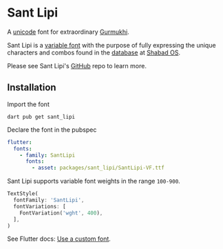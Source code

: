 # Sant Lipi

A [unicode](<https://en.wikipedia.org/wiki/Gurmukhi_(Unicode_block)>) font for extraordinary [Gurmukhi](https://en.wikipedia.org/wiki/Gurmukhi).

Sant Lipi is a [variable font](https://developer.mozilla.org/en-US/docs/Web/CSS/CSS_Fonts/Variable_Fonts_Guide) with the purpose of fully expressing the unique characters and combos found in the [database](https://github.com/shabados/database) at [Shabad OS](https://shabados.com/).

Please see Sant Lipi's [GitHub](https://github.com/shabados/SantLipi) repo to learn more.

## Installation

Import the font

```shell
dart pub get sant_lipi
```

Declare the font in the pubspec
```yaml
flutter:
  fonts:
    - family: SantLipi
      fonts:
        - asset: packages/sant_lipi/SantLipi-VF.ttf
```

Sant Lipi supports variable font weights in the range `100-900`.

```dart
TextStyle(
  fontFamily: 'SantLipi',
  fontVariations: [
    FontVariation('wght', 400),
  ],
)
```

See Flutter docs: [Use a custom font](https://docs.flutter.dev/cookbook/design/fonts).
